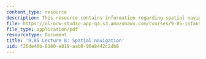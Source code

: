 ```yaml
---
content_type: resource
description: This resource contains information regarding spatial navigation.
file: https://ol-ocw-studio-app-qa.s3.amazonaws.com/courses/9-85-infant-and-early-childhood-cognition-fall-2012/f26de40b8180e819aab096e8442c2db8_MIT9_85F12_lec8_navigation.pdf
file_type: application/pdf
resourcetype: Document
title: '9.85 Lecture 8: Spatial navigation'
uid: f26de40b-8180-e819-aab0-96e8442c2db8
---
```

